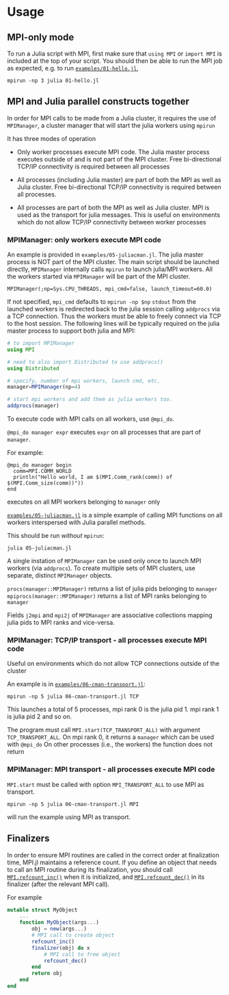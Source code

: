# Usage

## MPI-only mode

To run a Julia script with MPI, first make sure that `using MPI` or
`import MPI` is included at the top of your script. You should then be
able to run the MPI job as expected, e.g. to run [`examples/01-hello.jl`](https://github.com/JuliaParallel/MPI.jl/blob/master/examples/01-hello.jl),

```
mpirun -np 3 julia 01-hello.jl
```

## MPI and Julia parallel constructs together

In order for MPI calls to be made from a Julia cluster, it requires the use of
`MPIManager`, a cluster manager that will start the julia workers using `mpirun`

It has three modes of operation

- Only worker processes execute MPI code. The Julia master process executes outside of and
  is not part of the MPI cluster. Free bi-directional TCP/IP connectivity is required
  between all processes

- All processes (including Julia master) are part of both the MPI as well as Julia cluster.
  Free bi-directional TCP/IP connectivity is required between all processes.

- All processes are part of both the MPI as well as Julia cluster. MPI is used as the transport
  for julia messages. This is useful on environments which do not allow TCP/IP connectivity
  between worker processes

### MPIManager: only workers execute MPI code

An example is provided in `examples/05-juliacman.jl`.
The julia master process is NOT part of the MPI cluster. The main script should be
launched directly, `MPIManager` internally calls `mpirun` to launch julia/MPI workers.
All the workers started via `MPIManager` will be part of the MPI cluster.

```
MPIManager(;np=Sys.CPU_THREADS, mpi_cmd=false, launch_timeout=60.0)
```

If not specified, `mpi_cmd` defaults to `mpirun -np $np`
`stdout` from the launched workers is redirected back to the julia session calling `addprocs` via a TCP connection.
Thus the workers must be able to freely connect via TCP to the host session.
The following lines will be typically required on the julia master process to support both julia and MPI:

```julia
# to import MPIManager
using MPI

# need to also import Distributed to use addprocs()
using Distributed

# specify, number of mpi workers, launch cmd, etc.
manager=MPIManager(np=4)

# start mpi workers and add them as julia workers too.
addprocs(manager)
```

To execute code with MPI calls on all workers, use `@mpi_do`.

`@mpi_do manager expr` executes `expr` on all processes that are part of `manager`.

For example:
```
@mpi_do manager begin
  comm=MPI.COMM_WORLD
  println("Hello world, I am $(MPI.Comm_rank(comm)) of $(MPI.Comm_size(comm))"))
end
```
executes on all MPI workers belonging to `manager` only

[`examples/05-juliacman.jl`](https://github.com/JuliaParallel/MPI.jl/blob/master/examples/05-juliacman.jl) is a simple example of calling MPI functions on all workers interspersed with Julia parallel methods.

This should be run _without_ `mpirun`:
```
julia 05-juliacman.jl
```

A single instation of `MPIManager` can be used only once to launch MPI workers (via `addprocs`).
To create multiple sets of MPI clusters, use separate, distinct `MPIManager` objects.

`procs(manager::MPIManager)` returns a list of julia pids belonging to `manager`
`mpiprocs(manager::MPIManager)` returns a list of MPI ranks belonging to `manager`

Fields `j2mpi` and `mpi2j` of `MPIManager` are associative collections mapping julia pids to MPI ranks and vice-versa.

### MPIManager: TCP/IP transport - all processes execute MPI code

Useful on environments which do not allow TCP connections outside of the cluster

An example is in [`examples/06-cman-transport.jl`](https://github.com/JuliaParallel/MPI.jl/blob/master/examples/06-cman-transport.jl):
```
mpirun -np 5 julia 06-cman-transport.jl TCP
```

This launches a total of 5 processes, mpi rank 0 is the julia pid 1. mpi rank 1 is julia pid 2 and so on.

The program must call `MPI.start(TCP_TRANSPORT_ALL)` with argument `TCP_TRANSPORT_ALL`.
On mpi rank 0, it returns a `manager` which can be used with `@mpi_do`
On other processes (i.e., the workers) the function does not return


### MPIManager: MPI transport - all processes execute MPI code

`MPI.start` must be called with option `MPI_TRANSPORT_ALL` to use MPI as transport.
```
mpirun -np 5 julia 06-cman-transport.jl MPI
```
will run the example using MPI as transport.


## Finalizers

In order to ensure MPI routines are called in the correct order at finalization time,
MPI.jl maintains a reference count. If you define an object that needs to call an MPI
routine during its finalization, you should call [`MPI.refcount_inc()`](@ref) when it is
initialized, and [`MPI.refcount_dec()`](@ref) in its finalizer (after the relevant MPI
call).

For example
```julia
mutable struct MyObject
    ...
    function MyObject(args...)
        obj = new(args...)
        # MPI call to create object
        refcount_inc()
        finalizer(obj) do x
            # MPI call to free object
            refcount_dec()
        end
        return obj
    end
end
```
    